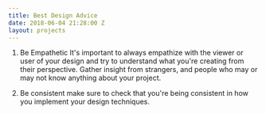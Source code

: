 ```yaml
---
title: Best Design Advice
date: 2018-06-04 21:28:00 Z
layout: projects
---
```


1. Be Empathetic
It's important to always empathize with the viewer or user of your design and try to understand what you're creating from their perspective. Gather insight from strangers, and people who may or may not know anything about your project.

2. Be consistent
make sure to check that you're being consistent in how you implement your design techniques.
